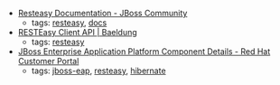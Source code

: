 * [Resteasy Documentation - JBoss Community](http://resteasy.jboss.org/docs.html)
    * tags: [resteasy](../tags/resteasy.md), [docs](../tags/docs.md)
* [RESTEasy Client API | Baeldung](http://www.baeldung.com/resteasy-client-tutorial)
    * tags: [resteasy](../tags/resteasy.md)
* [JBoss Enterprise Application Platform Component Details - Red Hat Customer Portal](https://access.redhat.com/articles/112673)
    * tags: [jboss-eap](../tags/jboss-eap.md), [resteasy](../tags/resteasy.md), [hibernate](../tags/hibernate.md)
